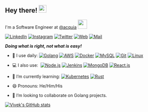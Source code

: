 ## Hey there!  <img src="https://media.giphy.com/media/hvRJCLFzcasrR4ia7z/giphy.gif" width="25px">

I'm a Software Engineer
at [@acquia](https://github.com/acquia) <img src="https://media.giphy.com/media/WUlplcMpOCEmTGBtBW/giphy.gif" width="30">

[![LinkedIn](https://img.shields.io/badge/LinkedIn-0A66C2?style=flat-square&logo=linkedin&logoColor=white)](https://www.linkedin.com/in/its-vivek-kumar/)
[![Instagram](https://img.shields.io/badge/Instagram-E4405F?style=flat-square&logo=instagram&logoColor=white)](https://www.instagram.com/_vivek26/)
[![Twitter](https://img.shields.io/badge/Twitter-1DA1F2?style=flat-square&logo=twitter&logoColor=white)](https://twitter.com/intent/follow?screen_name=vkmr26)
[![Web](https://img.shields.io/badge/Web-F38020?style=flat-square&logo=googlecloud&logoColor=white)](https://vivek.sh/)
[![Mail](https://img.shields.io/badge/Email-EA4335?style=flat-square&logo=gmail&logoColor=white)](mailto:vivek.26@outlook.com)

_**Doing what is right, not what is easy!**_

- 🚀 I use daily:
  [![Golang](https://img.shields.io/badge/Golang-00ADD8?style=flat-square&logo=go&logoColor=white)](https://golang.org/)
  [![AWS](https://img.shields.io/badge/AWS-FF9900?style=flat-square&logo=amazonaws&logoColor=black)](https://aws.amazon.com/)
  [![Docker](https://img.shields.io/badge/Docker-2496ED?style=flat-square&logo=docker&logoColor=white)](https://www.docker.com/)
  [![MySQL](https://img.shields.io/badge/PostgreSQL-4169E1?style=flat-square&logo=postgresql&logoColor=white)](https://www.postgresql.org/)
  [![Git](https://img.shields.io/badge/Git-F05032?style=flat-square&logo=git&logoColor=white)](https://git-scm.com/)
  [![Linux](https://img.shields.io/badge/Linux-FCC624?style=flat-square&logo=git&logoColor=white)](https://www.linux.org/)

- 💻 I also use:&nbsp;
  [![Node.js](https://img.shields.io/badge/Node.js-339933?style=flat-square&logo=node.js&logoColor=white)](https://nodejs.org/en/)
  [![Jenkins](https://img.shields.io/badge/Jenkins-D24939?style=flat-square&logo=jenkins&logoColor=white)](https://www.jenkins.io/)
  [![MongoDB](https://img.shields.io/badge/MongoDB-47A248?style=flat-square&logo=mongodb&logoColor=white)](https://www.mongodb.com/)
  [![React.js](https://img.shields.io/badge/React.js-61DAFB?style=flat-square&logo=react&logoColor=white)](https://reactjs.org/)

- 🌱 I’m currently learning:
  [![Kubernetes](https://img.shields.io/badge/Kubernetes-326CE5?style=flat-square&logo=kubernetes&logoColor=white)](https://kubernetes.io/)
  [![Rust](https://img.shields.io/badge/Rust-000000?style=flat-square&logo=rust&logoColor=white)](https://www.rust-lang.org/)

- 😄 Pronouns: He/Him/His

- 👯 I’m looking to collaborate on Golang projects.

[![Vivek's GitHub stats](https://github-readme-stats.vercel.app/api?username=vivek-26&count_private=true&show_icons=true&theme=merko)](https://github.com/anuraghazra/github-readme-stats)
